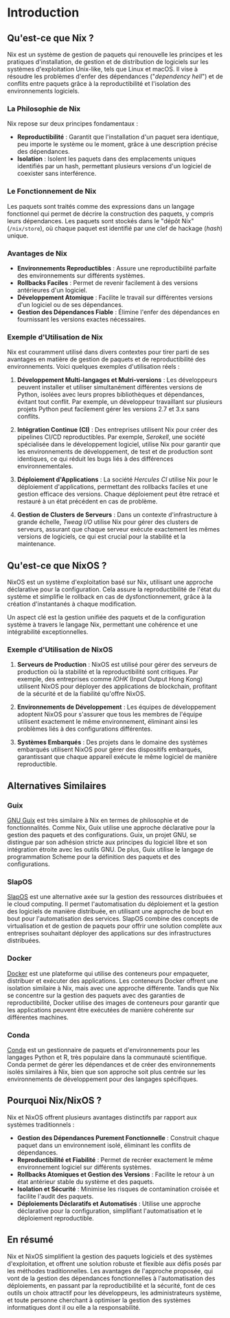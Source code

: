 # Introduction

## Qu'est-ce que Nix ?

Nix est un système de gestion de paquets qui renouvelle les principes et les pratiques d'installation, de gestion et de distribution de logiciels sur les systèmes d'exploitation Unix-like, tels que Linux et macOS. Il vise à résoudre les problèmes d'enfer des dépendances ("*dependency hell*") et de conflits entre paquets grâce à la reproductibilité et l'isolation des environnements logiciels.

### La Philosophie de Nix

Nix repose sur deux principes fondamentaux :

- **Reproductibilité** : Garantit que l'installation d'un paquet sera identique, peu importe le système ou le moment, grâce à une description précise des dépendances.
- **Isolation** : Isolent les paquets dans des emplacements uniques identifiés par un hash, permettant plusieurs versions d'un logiciel de coexister sans interférence.

### Le Fonctionnement de Nix

Les paquets sont traités comme des expressions dans un langage fonctionnel qui permet de décrire la construction des paquets, y compris leurs dépendances. Les paquets sont stockés dans le "dépôt Nix" (`/nix/store`), où chaque paquet est identifié par une clef de hackage (*hash*) unique.

### Avantages de Nix

- **Environnements Reproductibles** : Assure une reproductibilité parfaite des environnements sur différents systèmes.
- **Rollbacks Faciles** : Permet de revenir facilement à des versions antérieures d'un logiciel.
- **Développement Atomique** : Facilite le travail sur différentes versions d'un logiciel ou de ses dépendances.
- **Gestion des Dépendances Fiable** : Élimine l'enfer des dépendances en fournissant les versions exactes nécessaires.

### Exemple d'Utilisation de Nix

Nix est couramment utilisé dans divers contextes pour tirer parti de ses avantages en matière de gestion de paquets et de reproductibilité des environnements. Voici quelques exemples d'utilisation réels :

1. **Développement Multi-langages et Mulri-versions** : Les développeurs peuvent installer et utiliser simultanément différentes versions de Python, isolées avec leurs propres bibliothèques et dépendances, évitant tout conflit. Par exemple, un développeur travaillant sur plusieurs projets Python peut facilement gérer les versions 2.7 et 3.x sans conflits.

2. **Intégration Continue (CI)** : Des entreprises utilisent Nix pour créer des pipelines CI/CD reproductibles. Par exemple, *Serokell*, une société spécialisée dans le développement logiciel, utilise Nix pour garantir que les environnements de développement, de test et de production sont identiques, ce qui réduit les bugs liés à des différences environnementales.

3. **Déploiement d'Applications** : La société *Hercules CI* utilise Nix pour le déploiement d'applications, permettant des rollbacks faciles et une gestion efficace des versions. Chaque déploiement peut être retracé et restauré à un état précédent en cas de problème.

4. **Gestion de Clusters de Serveurs** : Dans un contexte d'infrastructure à grande échelle, *Tweag I/O* utilise Nix pour gérer des clusters de serveurs, assurant que chaque serveur exécute exactement les mêmes versions de logiciels, ce qui est crucial pour la stabilité et la maintenance.

## Qu'est-ce que NixOS ?

NixOS est un système d'exploitation basé sur Nix, utilisant une approche déclarative pour la configuration. Cela assure la reproductibilité de l'état du système et simplifie le rollback en cas de dysfonctionnement, grâce à la création d'instantanés à chaque modification.

Un aspect clé est la gestion unifiée des paquets et de la configuration système à travers le langage Nix, permettant une cohérence et une intégrabilité exceptionnelles.

### Exemple d'Utilisation de NixOS

1. **Serveurs de Production** : NixOS est utilisé pour gérer des serveurs de production où la stabilité et la reproductibilité sont critiques. Par exemple, des entreprises comme *IOHK* (Input Output Hong Kong) utilisent NixOS pour déployer des applications de blockchain, profitant de la sécurité et de la fiabilité qu'offre NixOS.

2. **Environnements de Développement** : Les équipes de développement adoptent NixOS pour s'assurer que tous les membres de l'équipe utilisent exactement le même environnement, éliminant ainsi les problèmes liés à des configurations différentes.

3. **Systèmes Embarqués** : Des projets dans le domaine des systèmes embarqués utilisent NixOS pour gérer des dispositifs embarqués, garantissant que chaque appareil exécute le même logiciel de manière reproductible.

## Alternatives Similaires

### Guix

[GNU Guix](https://guix.gnu.org/) est très similaire à Nix en termes de philosophie et de fonctionnalités. Comme Nix, Guix utilise une approche déclarative pour la gestion des paquets et des configurations. Guix, un projet GNU, se distingue par son adhésion stricte aux principes du logiciel libre et son intégration étroite avec les outils GNU. De plus, Guix utilise le langage de programmation Scheme pour la définition des paquets et des configurations.

### SlapOS

[SlapOS](http://www.slapos.org/) est une alternative axée sur la gestion des ressources distribuées et le cloud computing. Il permet l'automatisation du déploiement et la gestion des logiciels de manière distribuée, en utilisant une approche de bout en bout pour l'automatisation des services. SlapOS combine des concepts de virtualisation et de gestion de paquets pour offrir une solution complète aux entreprises souhaitant déployer des applications sur des infrastructures distribuées.

### Docker

[Docker](https://github.com/docker) est une plateforme qui utilise des conteneurs pour empaqueter, distribuer et exécuter des applications. Les conteneurs Docker offrent une isolation similaire à Nix, mais avec une approche différente. Tandis que Nix se concentre sur la gestion des paquets avec des garanties de reproductibilité, Docker utilise des images de conteneurs pour garantir que les applications peuvent être exécutées de manière cohérente sur différentes machines.

### Conda

[Conda](https://conda.io/) est un gestionnaire de paquets et d'environnements pour les langages Python et R, très populaire dans la communauté scientifique. Conda permet de gérer les dépendances et de créer des environnements isolés similaires à Nix, bien que son approche soit plus centrée sur les environnements de développement pour des langages spécifiques.

## Pourquoi Nix/NixOS ?

Nix et NixOS offrent plusieurs avantages distinctifs par rapport aux systèmes traditionnels :

- **Gestion des Dépendances Purement Fonctionnelle** : Construit chaque paquet dans un environnement isolé, éliminant les conflits de dépendances.
- **Reproductibilité et Fiabilité** : Permet de recréer exactement le même environnement logiciel sur différents systèmes.
- **Rollbacks Atomiques et Gestion des Versions** : Facilite le retour à un état antérieur stable du système et des paquets.
- **Isolation et Sécurité** : Minimise les risques de contamination croisée et facilite l'audit des paquets.
- **Déploiements Déclaratifs et Automatisés** : Utilise une approche déclarative pour la configuration, simplifiant l'automatisation et le déploiement reproductible.

## En résumé

Nix et NixOS simplifient la gestion des paquets logiciels et des systèmes d'exploitation, et offrent une solution robuste et flexible aux défis posés par les méthodes traditionnelles. Les avantages de l'approche proposée, qui vont de la gestion des dépendances fonctionnelles à l'automatisation des déploiements, en passant par la reproductibilité et la sécurité, font de ces outils un choix attractif pour les développeurs, les administrateurs système, et toute personne cherchant à optimiser la gestion des systèmes informatiques dont il ou elle a la responsabilité.
